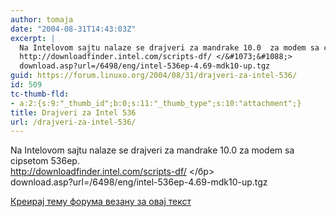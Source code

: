 ```yaml
---
author: tomaja
date: "2004-08-31T14:43:03Z"
excerpt: |
  Na Intelovom sajtu nalaze se drajveri za mandrake 10.0  za modem sa cipsetom 536ep.
  http://downloadfinder.intel.com/scripts-df/ </&#1073;&#1088;>
  download.asp?url=/6498/eng/intel-536ep-4.69-mdk10-up.tgz
guid: https://forum.linuxo.org/2004/08/31/drajveri-za-intel-536/
id: 509
tc-thumb-fld:
- a:2:{s:9:"_thumb_id";b:0;s:11:"_thumb_type";s:10:"attachment";}
title: Drajveri za Intel 536
url: /drajveri-za-intel-536/
---
```

Na Intelovom sajtu nalaze se drajveri za mandrake 10.0 za modem sa cipsetom 536ep.  
http://downloadfinder.intel.com/scripts-df/ </&#1073;&#1088;>  
download.asp?url=/6498/eng/intel-536ep-4.69-mdk10-up.tgz<!--break-->

[Креирај тему форума везану за овај текст](https://linuxo.org/nova-tema-na-forumu/?se_pid=509)